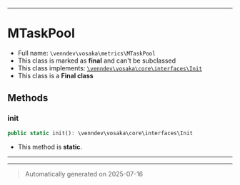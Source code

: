 ***

# MTaskPool





* Full name: `\venndev\vosaka\metrics\MTaskPool`
* This class is marked as **final** and can't be subclassed
* This class implements:
[`\venndev\vosaka\core\interfaces\Init`](../core/interfaces/Init.md)
* This class is a **Final class**




## Methods


### init



```php
public static init(): \venndev\vosaka\core\interfaces\Init
```



* This method is **static**.








***


***
> Automatically generated on 2025-07-16

